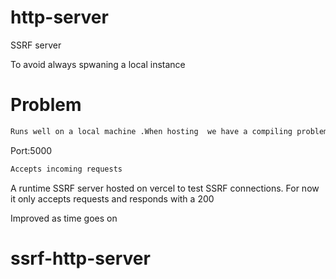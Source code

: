 # http-server

SSRF server

To avoid always spwaning a local instance 

# Problem
```bash
Runs well on a local machine .When hosting  we have a compiling problem where our Typescript is not being compiled our  PAAS
```

Port:5000

```bash
Accepts incoming requests 
```

A runtime SSRF server hosted on vercel to test SSRF connections. For now it only accepts requests and responds with a 200 

Improved as time goes on

# ssrf-http-server

